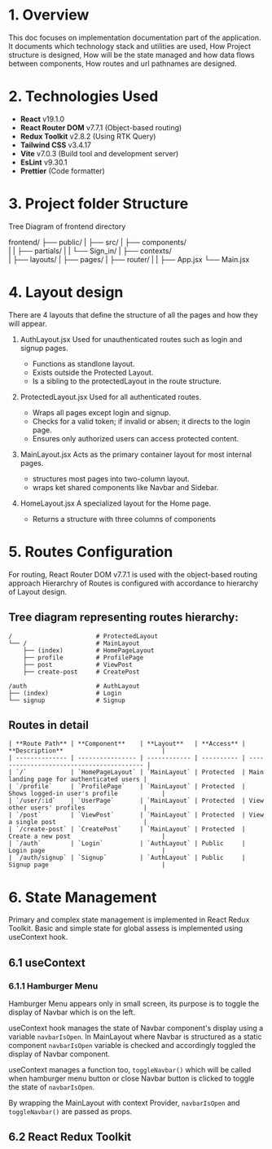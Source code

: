 # 1. Overview
This doc focuses on implementation documentation part of the application. 
It documents which technology stack and utilities are used, How Project structure 
is designed, How will be the state managed and how data flows between components, 
How routes and url pathnames are designed. 

# 2. Technologies Used
- **React** v19.1.0
- **React Router DOM** v7.7.1 (Object-based routing)
- **Redux Toolkit** v2.8.2 (Using RTK Query)
- **Tailwind CSS** v3.4.17
- **Vite** v7.0.3 (Build tool and development server)
- **EsLint** v9.30.1
- **Prettier** (Code formatter) 

# 3. Project folder Structure
Tree Diagram of frontend directory

frontend/
├── public/
|
├── src/
|    ├── components/           
|    |   ├── partials/
|    |   └── Sign_in/
|    ├── contexts/           
|    ├── layouts/
|    ├── pages/
|    ├── router/
|
|
├── App.jsx
└── Main.jsx      

# 4. Layout design
There are 4 layouts that define the structure of all the pages and how they will appear.

  1. AuthLayout.jsx 
  Used for unauthenticated routes such as login and signup pages.        
      - Functions as standlone layout.
      - Exists outside the Protected Layout. 
      - Is a sibling to the protectedLayout in the route structure. 

  2. ProtectedLayout.jsx 
  Used for all authenticated routes. 
      - Wraps all pages except login and signup.
      - Checks for a valid token; if invalid or absen; it directs to the login page.
      - Ensures only authorized users can access protected content.

  3. MainLayout.jsx 
  Acts as the primary container layout for most internal pages. 
      - structures most pages into two-column layout. 
      - wraps ket shared components like Navbar and Sidebar.

  4. HomeLayout.jsx 
  A specialized layout for the Home page. 
      - Returns a structure with three columns of components

  # 5. Routes Configuration
  For routing, React Router DOM v7.7.1 is used with the object-based routing approach
  Hierarchry of Routes is configured with accordance to hierarchy of Layout design.
  
  ## Tree diagram representing routes hierarchy:

    /                       # ProtectedLayout
    └── /                   # MainLayout
        ├── (index)         # HomePageLayout
        ├── profile         # ProfilePage
        ├── post            # ViewPost
        ├── create-post     # CreatePost

    /auth                   # AuthLayout
    ├── (index)             # Login
    └── signup              # Signup

   ## Routes in detail

    | **Route Path** | **Component**    | **Layout**   | **Access** | **Description**                           |
    | -------------- | ---------------- | ------------ | ---------- | ----------------------------------------- |
    | `/`            | `HomePageLayout` | `MainLayout` | Protected  | Main landing page for authenticated users |
    | `/profile`     | `ProfilePage`    | `MainLayout` | Protected  | Shows logged-in user's profile            |
    | `/user/:id`    | `UserPage`       | `MainLayout` | Protected  | View other users' profiles                |
    | `/post`        | `ViewPost`       | `MainLayout` | Protected  | View a single post                        |
    | `/create-post` | `CreatePost`     | `MainLayout` | Protected  | Create a new post                         |
    | `/auth`        | `Login`          | `AuthLayout` | Public     | Login page                                |
    | `/auth/signup` | `Signup`         | `AuthLayout` | Public     | Signup page                               |
  
  # 6. State Management
  Primary and complex state management is implemented in React Redux Toolkit.
  Basic and simple state for global assess is implemented using useContext hook.   

  ## 6.1 useContext 
  ### 6.1.1 Hamburger Menu
  Hamburger Menu appears only in small screen, its purpose is to toggle the display of Navbar which is on the left.

  useContext hook manages the state of Navbar component's display using a variable `navbarIsOpen`.
  In MainLayout where Navbar is structured as a static component `navbarIsOpen` variable is checked and accordingly toggled the display of Navbar component.

  useContext manages a function too, `toggleNavbar()` which will be called when hamburger menu button or close Navbar button is clicked to toggle the state of `navbarIsOpen`.

  By wrapping the MainLayout with context Provider, `navbarIsOpen` and `toggleNavbar()` are passed as props.

  ## 6.2 React Redux Toolkit 
  

